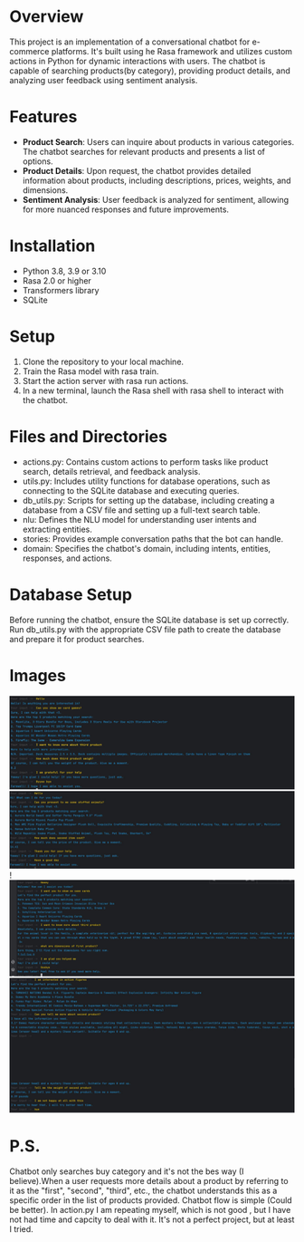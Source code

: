 # Overview
This project is an implementation of a conversational chatbot for e-commerce platforms. It's built using 
he Rasa framework and utilizes custom actions in Python for dynamic interactions with users. The chatbot is capable of searching products(by category), providing product details, and analyzing user feedback using sentiment analysis.

# Features 
- **Product Search**: Users can inquire about products in various categories. The chatbot searches for relevant products and presents a list of options.
- **Product Details**: Upon request, the chatbot provides detailed information about products, including descriptions, prices, weights, and dimensions.
- **Sentiment Analysis**: User feedback is analyzed for sentiment, allowing for more nuanced responses and future improvements.

# Installation 
- Python 3.8, 3.9 or 3.10
- Rasa 2.0 or higher
- Transformers library
- SQLite

# Setup
1. Clone the repository to your local machine.
2. Train the Rasa model with rasa train.
3. Start the action server with rasa run actions.
4. In a new terminal, launch the Rasa shell with rasa shell to interact with the chatbot.

# Files and Directories
- actions.py: Contains custom actions to perform tasks like product search, details retrieval, and feedback analysis.
- utils.py: Includes utility functions for database operations, such as connecting to the SQLite database and executing queries.
- db_utils.py: Scripts for setting up the database, including creating a database from a CSV file and setting up a full-text search table.
- nlu: Defines the NLU model for understanding user intents and extracting entities.
- stories: Provides example conversation paths that the bot can handle.
- domain: Specifies the chatbot's domain, including intents, entities, responses, and actions.

# Database Setup
Before running the chatbot, ensure the SQLite database is set up correctly. Run db_utils.py with the appropriate CSV file path to create the database and prepare it for product searches.

# Images
![Product Image](https://github.com/199406/simple_rasa_chatbot/blob/main/1.JPG)
![Product Image](https://github.com/199406/simple_rasa_chatbot/blob/main/2.JPG)
!![Product Image](https://github.com/199406/simple_rasa_chatbot/blob/main/3.JPG)
![Product Image](https://github.com/199406/simple_rasa_chatbot/blob/main/4.JPG)

# P.S.

Chatbot only searches buy category and it's not the bes way (I believe).When a user requests more details about a product by referring to it as the "first", "second", "third", etc., the chatbot understands this as a specific order in the list of products provided.  Chatbot flow is simple (Could be better). In action.py I am repeating myself, which is not good , but I have not had time and capcity to deal with it. It's not a perfect project, but at least I tried. 



